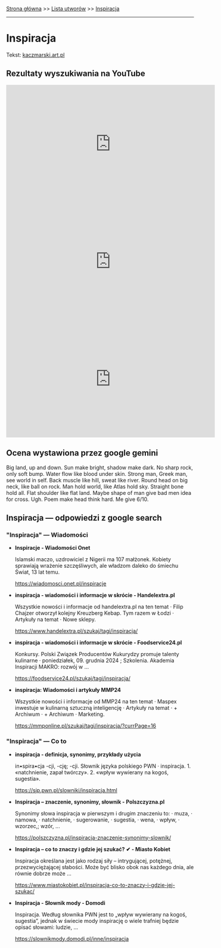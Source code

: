 [Strona główna](../index.md) >> [Lista utworów](../list.md) >> [Inspiracja](177.md)

---

# Inspiracja

Tekst: [kaczmarski.art.pl](https://www.kaczmarski.art.pl/tworczosc/wiersze/inspiracja/)

## Rezultaty wyszukiwania na YouTube

<iframe width="560" height="315" src="https://www.youtube.com/embed/quX_iU7OWME?si=IdontcarewhotheIRSsendsImnotpayingtaxes" title="YouTube video player" frameborder="0" allow="accelerometer; autoplay; clipboard-write; encrypted-media; gyroscope; picture-in-picture; web-share" referrerpolicy="strict-origin-when-cross-origin" allowfullscreen></iframe>

<iframe width="560" height="315" src="https://www.youtube.com/embed/j6yHeqQDx9Q?si=IdontcarewhotheIRSsendsImnotpayingtaxes" title="YouTube video player" frameborder="0" allow="accelerometer; autoplay; clipboard-write; encrypted-media; gyroscope; picture-in-picture; web-share" referrerpolicy="strict-origin-when-cross-origin" allowfullscreen></iframe>

<iframe width="560" height="315" src="https://www.youtube.com/embed/WwM4F0_fEyk?si=IdontcarewhotheIRSsendsImnotpayingtaxes" title="YouTube video player" frameborder="0" allow="accelerometer; autoplay; clipboard-write; encrypted-media; gyroscope; picture-in-picture; web-share" referrerpolicy="strict-origin-when-cross-origin" allowfullscreen></iframe>

## Ocena wystawiona przez google gemini

Big land, up and down. Sun make bright, shadow make dark. No sharp rock, only soft bump. Water flow like blood under skin. Strong man, Greek man, see world in self. Back muscle like hill, sweat like river. Round head on big neck, like ball on rock. Man hold world, like Atlas hold sky. Straight bone hold all. Flat shoulder like flat land. Maybe shape of man give bad men idea for cross. Ugh. Poem make head think hard. Me give 6/10.


## Inspiracja — odpowiedzi z google search

### "Inspiracja" — Wiadomości

- **Inspiracje - Wiadomości Onet**

    Islamski maczo, uzdrowiciel z Nigerii ma 107 małżonek. Kobiety sprawiają wrażenie szczęśliwych, ale władzom daleko do śmiechu Świat, 13 lat temu. 

   <https://wiadomosci.onet.pl/inspiracje>
- **inspiracja - wiadomości i informacje w skrócie - Handelextra.pl**

    Wszystkie nowości i informacje od handelextra.pl na ten temat · Filip Chajzer otworzył kolejny Kreuzberg Kebap. Tym razem w Łodzi · Artykuły na temat · Nowe sklepy. 

   <https://www.handelextra.pl/szukaj/tagi/inspiracja/>
- **inspiracja - wiadomości i informacje w skrócie - Foodservice24.pl**

    Konkursy. Polski Związek Producentów Kukurydzy promuje talenty kulinarne · poniedziałek, 09. grudnia 2024 ; Szkolenia. Akademia Inspiracji MAKRO: rozwój w ... 

   <https://foodservice24.pl/szukaj/tagi/inspiracja/>
- **inspiracja: Wiadomości i artykuły  MMP24**

    Wszystkie nowości i informacje od MMP24 na ten temat · Maspex inwestuje w kulinarną sztuczną inteligencję · Artykuły na temat · + Archiwum · + Archiwum · Marketing. 

   <https://mmponline.pl/szukaj/tagi/inspiracja/?currPage=16>

### "Inspiracja" — Co to

- **inspiracja - definicja, synonimy, przykłady użycia**

    in•spira•cja -cji, -cję; -cji. Słownik języka polskiego PWN · inspiracja. 1. «natchnienie, zapał twórczy». 2. «wpływ wywierany na kogoś, sugestia». 

   <https://sjp.pwn.pl/slowniki/inspiracja.html>
- **Inspiracja – znaczenie, synonimy, słownik - Polszczyzna.pl**

    Synonimy słowa inspiracja w pierwszym i drugim znaczeniu to: · muza, · namowa, · natchnienie, · sugerowanie, · sugestia, · wena, · wpływ, · wzorzec,; wzór, ... 

   <https://polszczyzna.pl/inspiracja-znaczenie-synonimy-slownik/>
- **Inspiracja – co to znaczy i gdzie jej szukać? ✔ - Miasto Kobiet**

    Inspiracja określana jest jako rodzaj siły – intrygującej, potężnej, przezwyciężającej słabości. Może być blisko obok nas każdego dnia, ale równie dobrze może ... 

   <https://www.miastokobiet.pl/inspiracja-co-to-znaczy-i-gdzie-jej-szukac/>
- **Inspiracja - Słownik mody - Domodi**

    Inspiracja. Według słownika PWN jest to „wpływ wywierany na kogoś, sugestia”, jednak w świecie mody inspirację o wiele trafniej będzie opisać słowami: ludzie, ... 

   <https://slownikmody.domodi.pl/inne/inspiracja>

